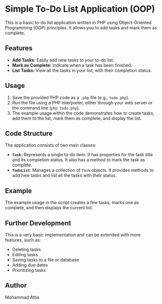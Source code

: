 # Simple To-Do List Application (OOP)

This is a basic to-do list application written in PHP using Object-Oriented Programming (OOP) principles. It allows you to add tasks and mark them as complete.

## Features

* **Add Tasks:** Easily add new tasks to your to-do list.
* **Mark as Complete:** Indicate when a task has been finished.
* **List Tasks:** View all the tasks in your list, with their completion status.

## Usage

1.  Save the provided PHP code as a `.php` file (e.g., `todo.php`).
2.  Run the file using a PHP interpreter, either through your web server or the command line (`php todo.php`).
3.  The example usage within the code demonstrates how to create tasks, add them to the list, mark them as complete, and display the list.

## Code Structure

The application consists of two main classes:

* **`Task`:** Represents a single to-do item. It has properties for the task title and its completion status. It also has a method to mark the task as complete.
* **`TodoList`:** Manages a collection of `Task` objects. It provides methods to add new tasks and list all the tasks with their status.

## Example

The example usage in the script creates a few tasks, marks one as complete, and then displays the current list.

## Further Development

This is a very basic implementation and can be extended with more features, such as:

* Deleting tasks
* Editing tasks
* Saving tasks to a file or database
* Adding due dates
* Prioritizing tasks

## Author
Mohammad Attia
